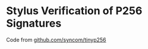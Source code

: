 # Stylus Verification of P256 Signatures

Code from [github.com/syncom/tinyp256](https://github.com/syncom/tinyp256)
